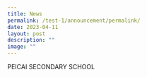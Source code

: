 ```yaml
---
title: News
permalink: /test-1/announcement/permalink/
date: 2023-04-11
layout: post
description: ""
image: ""
---
```

PEICAI SECONDARY SCHOOL